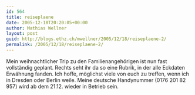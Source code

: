 ```yaml
---
id: 564
title: reiseplaene
date: 2005-12-18T20:20:05+00:00
author: Mathias Wellner
layout: post
guid: http://blogs.ethz.ch/mwellner/2005/12/18/reiseplaene-2/
permalink: /2005/12/18/reiseplaene-2/
---
```

Mein weihnachtlicher Trip zu den Familienangehörigen ist nun fast vollständig geplant. Rechts seht ihr da so eine Rubrik, in der alle Eckdaten Erwähnung fanden. Ich hoffe, möglichst viele von euch zu treffen, wenn ich in Dresden oder Berlin weile. Meine deutsche Handynummer (0176 201 82 957) wird ab dem 21.12. wieder in Betrieb sein.